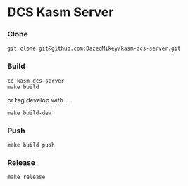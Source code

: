 # DCS Kasm Server

### Clone
```
git clone git@github.com:DazedMikey/kasm-dcs-server.git
```

### Build
```
cd kasm-dcs-server
make build
```
or tag develop with...
```
make build-dev
```

### Push
```
make build push
```

### Release
```
make release
```
